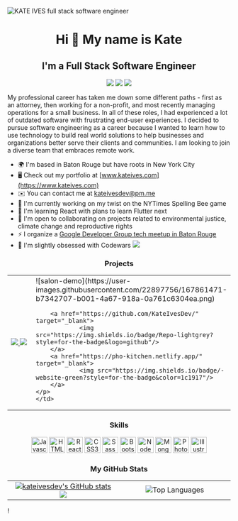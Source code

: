 
![KATE IVES full stack software engineer](https://user-images.githubusercontent.com/22897756/167729187-70ff1be0-72da-4a8f-8bbc-dc05f4662333.png)

<h1 align="center">Hi 👋 My name is Kate</h1>

<h2 align="center">I'm a Full Stack Software Engineer</h2>

<div align="center">
<a href="https://www.twitter.com/kateivesdev" target="_blank" rel="noreferrer"><img
src="https://img.shields.io/twitter/follow/kateivesdev?logo=twitter&style=for-the-badge&color=ec4899&labelColor=1c1917"
/></a> <a href="https://www.github.com/kateivesdev" target="_blank" rel="noreferrer"><img
src="https://img.shields.io/github/followers/kateivesdev?logo=github&style=for-the-badge&color=ec4899&labelColor=1c1917" /></a>
<a href="https://www.linkedin.com/in/kateivesdev" target="_blank" rel="noreferrer"><img
src="https://img.shields.io/badge/LinkedIn-0077B5?style=for-the-badge&logo=linkedin&logoColor=white" /></a>
</div>

<p>   My professional career has taken me down some different paths - first as an attorney, then working for a non-profit, and most recently managing operations for a small business. In all of these roles, I had experienced a lot of outdated software with frustrating end-user experiences. I decided to pursue software engineering as a career because I wanted to learn how to use technology to build real world solutions to help businesses and organizations better serve their clients and communities. I am looking to join a diverse team that embraces remote work.
</p>

* 🌍  I'm based in Baton Rouge but have roots in New York City 
* 🖥️  Check out my portfolio at [www.kateives.com](https://www.kateives.com)
* ✉️   You can contact me at [kateivesdev@pm.me](mailto:kateivesdev@pm.me)
* 🚀  I'm currently working on my twist on the NYTimes Spelling Bee game
* 🧠  I'm learning React with plans to learn Flutter next
* 🤝  I'm open to collaborating on projects related to environmental justice, climate change and reproductive rights
* ⚡   I organize a [Google Developer Group tech meetup in Baton Rouge](https://gdg.community.dev/gdg-baton-rouge/)
* 🤺   I'm slightly obsessed with Codewars <a href="https://www.codewars.com/users/k8ives" target="_blank" rel="noreferrer"><img src="https://www.codewars.com/users/k8ives/badges/micro"/></a>

<h3 align="center">Projects</h3>

<table>
  <tr>
    <td width="50%">
     	 <p>
	<a href="https://github.com/KateIvesDev/" target="_blank">
			<img src="https://img.shields.io/badge/Repo-lightgrey?style=for-the-badge&logo=github"/>
	</a>  
	<a href="https://hudson-salon.netlify.app/" target="_blank">
			<img src="https://img.shields.io/badge/-website-green?style=for-the-badge&color=1c1917"/>
	</a>	
	</p>
    </td>
    <td width="50%">
	<div>![salon-demo](https://user-images.githubusercontent.com/22897756/167861471-b7342707-b001-4a67-918a-0a761c6304ea.png)</div>
        <p>

		<a href="https://github.com/KateIvesDev/" target="_blank">
				<img src="https://img.shields.io/badge/Repo-lightgrey?style=for-the-badge&logo=github"/>
		</a>  
		<a href="https://pho-kitchen.netlify.app/" target="_blank">
				<img src="https://img.shields.io/badge/-website-green?style=for-the-badge&color=1c1917"/>
		</a>	
	</p>
    </td>
  </tr>
</table>

<h3 align="center">Skills</h3>
<p align="center">
<a href="https://developer.mozilla.org/en-US/docs/Web/JavaScript" target="_blank" rel="noreferrer"><img src="https://raw.githubusercontent.com/danielcranney/readme-generator/main/public/icons/skills/javascript-colored.svg" width="36" height="36" alt="Javascript" /></a>
<a href="https://developer.mozilla.org/en-US/docs/Glossary/HTML5" target="_blank" rel="noreferrer"><img src="https://raw.githubusercontent.com/danielcranney/readme-generator/main/public/icons/skills/html5-colored.svg" width="36" height="36" alt="HTML5" /></a>
<a href="https://reactjs.org/" target="_blank" rel="noreferrer"><img src="https://raw.githubusercontent.com/danielcranney/readme-generator/main/public/icons/skills/react-colored.svg" width="36" height="36" alt="React" /></a>
<a href="https://www.w3.org/TR/CSS/#css" target="_blank" rel="noreferrer"><img src="https://raw.githubusercontent.com/danielcranney/readme-generator/main/public/icons/skills/css3-colored.svg" width="36" height="36" alt="CSS3" /></a>
<a href="https://sass-lang.com/" target="_blank" rel="noreferrer"><img src="https://raw.githubusercontent.com/danielcranney/readme-generator/main/public/icons/skills/sass-colored.svg" width="36" height="36" alt="Sass" /></a>
<a href="https://getbootstrap.com/" target="_blank" rel="noreferrer"><img src="https://raw.githubusercontent.com/danielcranney/readme-generator/main/public/icons/skills/bootstrap-colored.svg" width="36" height="36" alt="Bootstrap" /></a>
<a href="https://nodejs.org/en/" target="_blank" rel="noreferrer"><img src="https://raw.githubusercontent.com/danielcranney/readme-generator/main/public/icons/skills/nodejs-colored.svg" width="36" height="36" alt="NodeJS" /></a>
<a href="https://www.mongodb.com/" target="_blank" rel="noreferrer"><img src="https://raw.githubusercontent.com/danielcranney/readme-generator/main/public/icons/skills/mongodb-colored.svg" width="36" height="36" alt="MongoDB" /></a>
<a href="https://www.adobe.com/uk/products/photoshop.html" target="_blank" rel="noreferrer"><img src="https://raw.githubusercontent.com/danielcranney/readme-generator/main/public/icons/skills/photoshop-colored.svg" width="36" height="36" alt="Photoshop" /></a>
<a href="adobe.com/uk/products/illustrator.html" target="_blank" rel="noreferrer"><img src="https://raw.githubusercontent.com/danielcranney/readme-generator/main/public/icons/skills/illustrator-colored.svg" width="36" height="36" alt="Illustrator" /></a>
</p>

<h3 align="center">My GitHub Stats</h3>

<table>
  <tr>
    <td width="50%">
      <div align="center">
      <a href="http://www.github.com/kateivesdev"><img src="https://github-readme-stats.vercel.app/api?username=kateivesdev&show_icons=true&hide=&count_private=true&title_color=a855f7&text_color=ffffff&icon_color=ec4899&bg_color=1c1917&hide_border=true&show_icons=true" alt="kateivesdev's GitHub stats" /></a>
      <a href="http://www.github.com/kateivesdev"><img src="https://github-readme-streak-stats.herokuapp.com/?user=kateivesdev&stroke=ffffff&background=1c1917&ring=a855f7&fire=a855f7&currStreakNum=ffffff&currStreakLabel=a855f7&sideNums=ffffff&sideLabels=ffffff&dates=ffffff&hide_border=true" /></a>
      </div>
    </td>
    <td width="50%">
      <div align="center"
      <a href="https://github.com/kateivesdev"><img src="https://github-readme-stats.vercel.app/api/top-langs/?username=kateivesdev&langs_count=10&title_color=a855f7&text_color=ffffff&icon_color=ec4899&bg_color=1c1917&hide_border=true&locale=en&custom_title=Top%20%Languages" alt="Top Languages" /></a>
      </div>
    </td>
  </tr>
</table>!




